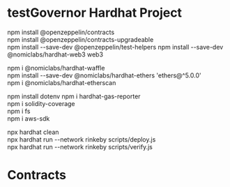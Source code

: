 testGovernor Hardhat Project
=======================

npm install @openzeppelin/contracts  
npm install @openzeppelin/contracts-upgradeable  
npm install --save-dev @openzeppelin/test-helpers
npm install --save-dev @nomiclabs/hardhat-web3 web3
<!-- npm install @chainlink/contracts --save   -->
npm i @nomiclabs/hardhat-waffle   
npm install --save-dev @nomiclabs/hardhat-ethers 'ethers@\^5.0.0'  
npm i @nomiclabs/hardhat-etherscan 
<!-- npm install --dotenv -extended   -->
npm install dotenv 
npm i hardhat-gas-reporter   
npm i solidity-coverage   
npm i fs  
npm i aws-sdk  


<!-- deploy and verify contracts -->
npx hardhat clean   
npx hardhat run --network rinkeby scripts/deploy.js  
npx hardhat run --network rinkeby scripts/verify.js  

<!-- 
deploy at mainnet change to: --network mainnet
deploy parameters and deployed addresses are saved in scripts/deployParams.json

verify a single contract:
npx hardhat verify --network rinkeby --contract contracts/Mooney.sol:Mooney  <your deployed address> 
-->


Contracts
=======================

